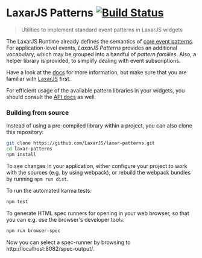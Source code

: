 # LaxarJS Patterns [![Build Status](https://travis-ci.org/LaxarJS/laxar-patterns.svg?branch=master)](https://travis-ci.org/LaxarJS/laxar-patterns)

> Utilities to implement standard event patterns in LaxarJS widgets

The LaxarJS Runtime already defines the semantics of [core event patterns](//github.com/LaxarJS/laxar/tree/master/docs/manuals/events.md#core-patterns).
For application-level events, _LaxarJS Patterns_ provides an additional vocabulary, which may be grouped into a handful of _pattern families_.
Also, a helper library is provided, to simplify dealing with event subscriptions.

Have a look at the [docs](docs/index.md) for more information, but  make sure that you are familiar with [LaxarJS](//github.com/LaxarJS/laxar) first.

For efficient usage of the available pattern libraries in your widgets, you should consult the [API docs](docs/api) as well.


### Building from source

Instead of using a pre-compiled library within a project, you can also clone this repository:

```sh
git clone https://github.com/LaxarJS/laxar-patterns.git
cd laxar-patterns
npm install
```

To see changes in your application, either configure your project to work with the sources (e.g. by using webpack), or rebuild the webpack bundles by running `npm run dist`.

To run the automated karma tests:

```sh
npm test
```

To generate HTML spec runners for opening in your web browser, so that you can e.g. use the browser's developer tools:

```sh
npm run browser-spec
```

Now you can select a spec-runner by browsing to http://localhost:8082/spec-output/.

